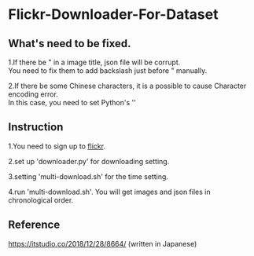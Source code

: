 # Flickr-Downloader-For-Dataset

## What's need to be fixed.

1.If there be " in a image title, json file will be corrupt.  
You need to fix them to add backslash just before " manually.  

2.If there be some Chinese characters, it is a possible to cause Character encoding error.  
In this case, you need to set Python's '' 

## Instruction

1.You need to sign up to [flickr](https://www.flickr.com/).  

2.set up 'downloader.py' for downloading setting.  

3.setting 'multi-download.sh' for the time setting.  

4.run 'multi-download.sh'. You will get images and json files in chronological order.  

## Reference

https://itstudio.co/2018/12/28/8664/
(written in Japanese)
